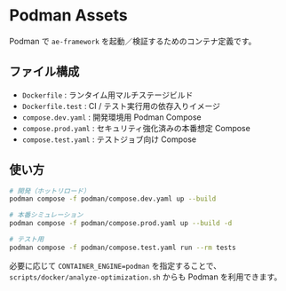 # Podman Assets

Podman で `ae-framework` を起動／検証するためのコンテナ定義です。

## ファイル構成

- `Dockerfile` : ランタイム用マルチステージビルド
- `Dockerfile.test` : CI / テスト実行用の依存入りイメージ
- `compose.dev.yaml` : 開発環境用 Podman Compose
- `compose.prod.yaml` : セキュリティ強化済みの本番想定 Compose
- `compose.test.yaml` : テストジョブ向け Compose

## 使い方

```bash
# 開発（ホットリロード）
podman compose -f podman/compose.dev.yaml up --build

# 本番シミュレーション
podman compose -f podman/compose.prod.yaml up --build -d

# テスト用
podman compose -f podman/compose.test.yaml run --rm tests
```

必要に応じて `CONTAINER_ENGINE=podman` を指定することで、
`scripts/docker/analyze-optimization.sh` からも Podman を利用できます。
